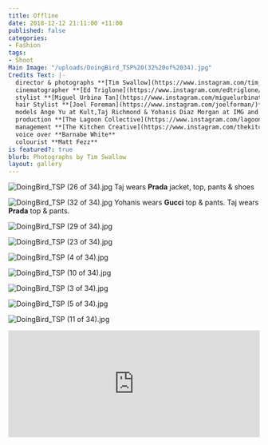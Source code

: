 ```yaml
---
title: Offline
date: 2018-12-12 21:11:00 +11:00
published: false
categories:
- Fashion
tags:
- Shoot
Main Image: "/uploads/DoingBird_TSP%20(32%20of%2034).jpg"
Credits Text: |-
  director & photographs **[Tim Swallow](https://www.instagram.com/tim_swallow_photo/)**
  cinematographer **[Ed Triglone](https://www.instagram.com/edtriglone/)**
  stylist **[Miguel Urbina Tan](https://www.instagram.com/miguelurbinatan/)**
  hair Stylist **[Joel Foreman](https://www.instagram.com/joelforman/)** at **[Lion Artist Management](https://www.instagram.com/lionartistmanagement/)**
  models Ange Yu at Kult,Taj Richmond & Yohanis Diaz Morgan at IMG and Elisabeth Lucasse at Priscillas
  production **[The Lagoon Collective](https://www.instagram.com/lagoon_collective/)**
  management **[The Kitchen Creative](https://www.instagram.com/thekitchencreative/)**
  voice over **Barnabe White**
  colourist **Matt Fezz**
is featured?: true
blurb: Photographs by Tim Swallow
layout: gallery
---
```


![DoingBird_TSP (26 of 34).jpg](/uploads/DoingBird_TSP%20(26%20of%2034).jpg)
Taj wears **Prada** jacket, top, pants & shoes

![DoingBird_TSP (32 of 34).jpg](/uploads/DoingBird_TSP%20(32%20of%2034).jpg)
Yohanis wears **Gucci** top & pants. Taj wears **Prada** top & pants.

![DoingBird_TSP (29 of 34).jpg](/uploads/DoingBird_TSP%20(29%20of%2034).jpg)

![DoingBird_TSP (23 of 34).jpg](/uploads/DoingBird_TSP%20(23%20of%2034).jpg)

![DoingBird_TSP (4 of 34).jpg](/uploads/DoingBird_TSP%20(4%20of%2034).jpg)

![DoingBird_TSP (10 of 34).jpg](/uploads/DoingBird_TSP%20(10%20of%2034).jpg)

![DoingBird_TSP (3 of 34).jpg](/uploads/DoingBird_TSP%20(3%20of%2034).jpg)

![DoingBird_TSP (5 of 34).jpg](/uploads/DoingBird_TSP%20(5%20of%2034).jpg)

![DoingBird_TSP (11 of 34).jpg](/uploads/DoingBird_TSP%20(11%20of%2034).jpg)

<div style="padding:42.5% 0 0 0;position:relative;"><iframe src="https://player.vimeo.com/video/307217271?title=0&byline=0&portrait=0" style="position:absolute;top:0;left:0;width:100%;height:100%;" frameborder="0" webkitallowfullscreen mozallowfullscreen allowfullscreen></iframe></div><script src="https://player.vimeo.com/api/player.js"></script>